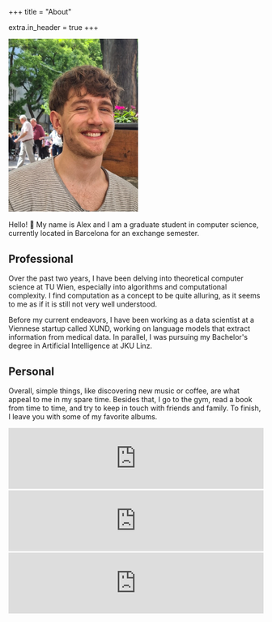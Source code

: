 +++
title = "About"

extra.in_header = true
+++

<img src="headshot.jpeg" width="256"/>

Hello! 👋 My name is Alex and I am a graduate student in computer science, currently located in Barcelona for an exchange semester.

## Professional

Over the past two years, I have been delving into theoretical computer science at TU Wien, especially into algorithms and computational complexity. I find computation as a concept to be quite alluring, as it seems to me as if it is still not very well understood.

Before my current endeavors, I have been working as a data scientist at a Viennese startup called XUND, working on language models that extract information from medical data. In parallel, I was pursuing my Bachelor's degree in Artificial Intelligence at JKU Linz.

## Personal

Overall, simple things, like discovering new music or coffee, are what appeal to me in my spare time. Besides that, I go to the gym, read a book from time to time, and try to keep in touch with friends and family. To finish, I leave you with some of my favorite albums.

<iframe style="border: 0; width: 100%; height: 120px;" src="https://bandcamp.com/EmbeddedPlayer/album=2422513439/size=large/bgcol=181a1b/linkcol=056cc4/tracklist=false/artwork=small/transparent=true/" seamless><a href="https://floatingpoints.bandcamp.com/album/crush">Crush by Floating Points</a></iframe>

<iframe style="border: 0; width: 100%; height: 120px;" src="https://bandcamp.com/EmbeddedPlayer/album=2146782469/size=large/bgcol=181a1b/linkcol=056cc4/tracklist=false/artwork=small/transparent=true/" seamless><a href="https://russiancircles.bandcamp.com/album/gnosis">Gnosis by Russian Circles</a></iframe>

<iframe style="border: 0; width: 100%; height: 120px;" src="https://bandcamp.com/EmbeddedPlayer/album=2705349552/size=large/bgcol=181a1b/linkcol=056cc4/tracklist=false/artwork=small/transparent=true/" seamless><a href="https://horselords.bandcamp.com/album/comradely-objects-2">Comradely Objects by Horse Lords</a></iframe>
